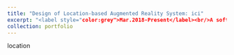 ```yaml
---
title: "Design of Location-based Augmented Reality System: ici"
excerpt: "<label style="color:grey">Mar.2018-Present</label><br/>A software based on Augmented Reality (AR) technology to show information on virtual models at specific locations. <br/><img src='/images/ici.jpg' style='width: 350px;'>"
collection: portfolio
---
```


location
